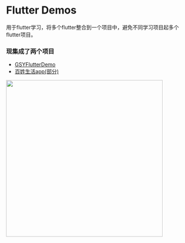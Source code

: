 # Flutter Demos
用于flutter学习，将多个flutter整合到一个项目中，避免不同学习项目起多个flutter项目。

### 现集成了两个项目
- [GSYFlutterDemo](https://github.com/CarGuo/GSYFlutterDemo)
- [百姓生活app(部分)](https://jspang.com/posts/2019/03/01/flutter-shop.html)


<img src="https://github.com/zhaoteee/flutterDemos/blob/master/hb.png" width="426px"/>



